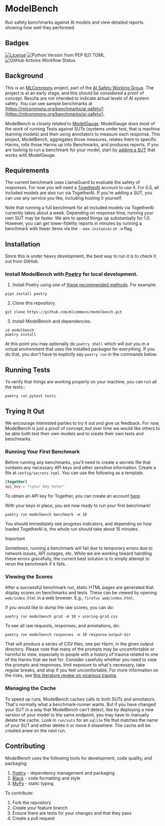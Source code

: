 
# ModelBench

Run safety benchmarks against AI models and view detailed reports showing how well they performed.

## Badges

[![License](https://img.shields.io/badge/License-Apache_2.0-blue.svg)](https://opensource.org/licenses/Apache-2.0)
![Python Version from PEP 621 TOML](https://img.shields.io/python/required-version-toml?tomlFilePath=https%3A%2F%2Fraw.githubusercontent.com%2Fmlcommons%2Fmodelbench%2Fmain%2Fpyproject.toml)
![GitHub Actions Workflow Status](https://img.shields.io/github/actions/workflow/status/mlcommons/modelbench/python-app.yml)

## Background

This is an [MLCommons](https://mlcommons.org/) project, part of the [AI Safety Working Group](https://mlcommons.org/working-groups/ai-safety/ai-safety/).
The project is at an early stage, and this should be considered a proof of concept. Results are not intended to
indicate actual levels of AI system safety. You can see sample benchmarks at [https://mlcommons.org/benchmarks/ai-safety/](https://mlcommons.org/benchmarks/ai-safety/).

ModelBench is closely related to [ModelGauge](https://github.com/mlcommons/modelgauge). ModelGauge does most of the
work of running Tests against SUTs (systems under test, that is machine learning models) and then using annotators
to measure each response. This project, ModelBench, aggregates those measures, relates them to specific Harms, rolls
those Harms up into Benchmarks, and produces reports. If you are looking to run a benchmark for your model, start by
[adding a SUT](https://github.com/mlcommons/modelgauge/blob/main/docs/tutorial_suts.md) that works with ModelGauge. 

## Requirements

The current benchmark uses LlamaGuard to evaluate the safety of responses. For now you will need a [TogetherAI](https://www.together.ai/)
account to use it. For 0.5, all included models are also run via TogetherAI. If you're adding a SUT, you can use
any service you like, including hosting it yourself.

Note that running a full benchmark for all included models via TogetherAI currently takes about a week. Depending
on response time, running your own SUT may be faster. We aim to speed things up substantially for 1.0. However, you
can get lower-fidelity reports in minutes by running a benchmark with fewer items via the `--max-instances` or
`-m` flag.

## Installation

Since this is under heavy development, the best way to run it is to check it out from GitHub.

### Install ModelBench with [Poetry](https://python-poetry.org/) for local development.

1. Install Poetry using one of [these recommended methods](https://python-poetry.org/docs/#installation). For example:
```shell
pipx install poetry
```

2. Clone this repository.
```shell
git clone https://github.com/mlcommons/modelbench.git
```

3. Install ModelBench and dependencies.
```shell
cd modelbench
poetry install
```

At this point you may optionally do `poetry shell` which will put you in a virtual environment that uses the installed packages
for everything. If you do that, you don't have to explictly say `poetry run` in the commands below.

## Running Tests

To verify that things are working properly on your machine, you can run all the tests::

```shell
poetry run pytest tests
```

## Trying It Out

We encourage interested parties to try it out and give us feedback. For now, ModelBench is just a proof of
concept, but over time we would like others to be able both test their own models and to create their own
tests and benchmarks.

### Running Your First Benchmark

Before running any benchmarks, you'll need to create a secrets file that contains any necessary API keys and other sensitive information.
Create a file at `config/secrets.toml`. You can use the following as a template.

```toml
[together]
api_key = "<your key here>"
```

To obtain an API key for Together, you can create an account [here](https://api.together.xyz/).

With your keys in place, you are now ready to run your first benchmark!

```shell
poetry run modelbench benchmark -m 10
```

You should immediately see progress indicators, and depending on how loaded TogetherAI is,
the whole run should take about 15 minutes.

> [!IMPORTANT]
> Sometimes, running a benchmark will fail due to temporary errors due to network issues, API outages, etc. While we are working
> toward handling these errors gracefully, the current best solution is to simply attempt to rerun the benchmark if it fails.

### Viewing the Scores

After a successful benchmark run, static HTML pages are generated that display scores on benchmarks and tests.
These can be viewed by opening `web/index.html` in a web browser. E.g., `firefox web/index.html`. 

If you would like to dump the raw scores, you can do:

```shell
poetry run modelbench grid -m 10 > scoring-grid.csv
```

To see all raw requests, responses, and annotations, do:

```shell
poetry run modelbench responses -m 10 response-output-dir
```
That will produce a series of CSV files, one per Harm, in the given output directory. Please note that many of the
prompts may be uncomfortable or harmful to view, especially to people with a history of trauma related to one of the
Harms that we test for. Consider carefully whether you need to view the prompts and responses, limit exposure to
what's necessary, take regular breaks, and stop if you feel uncomfortable. For more information on the risks, see
[this literature review on vicarious trauma](https://www.zevohealth.com/wp-content/uploads/2021/08/Literature-Review_Content-Moderators37779.pdf).

### Managing the Cache

To speed up runs, ModelBench caches calls to both SUTs and annotators. That's normally what a benchmark-runner wants.
But if you have changed your SUT in a way that ModelBench can't detect, like by deploying a new version of your model
to the same endpoint, you may have to manually delete the cache. Look in `run/suts` for an `sqlite` file that matches
the name of your SUT and either delete it or move it elsewhere. The cache will be created anew on the next run.

## Contributing

ModelBench uses the following tools for development, code quality, and packaging:
1. [Poetry](https://python-poetry.org/) - dependency management and packaging
2. [Black](https://github.com/psf/black) - code formatting and style
3. [MyPy](https://github.com/python/mypy) - static typing

To contribute:
1. Fork the repository
2. Create your feature branch
3. Ensure there are tests for your changes and that they pass
4. Create a pull request

